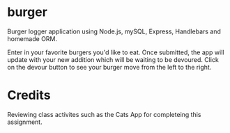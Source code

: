 # burger

Burger logger application using Node.js, mySQL, Express, Handlebars and homemade ORM. 

Enter in your favorite burgers you'd like to eat. Once submitted, the app will update with your new addition which will be waiting to be devoured. Click on the devour button to see your burger move from the left to the right. 

# Credits 

Reviewing class activites such as the Cats App for completeing this assignment.
